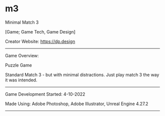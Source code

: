 # m3
Minimal Match 3

[Game; Game Tech, Game Design]

Creator Website: https://dp.design

___________

Game Overview:

Puzzle Game

Standard Match 3 - but with minimal distractions. Just play match 3 the way it was intended.

___________

Game Development Started: 4-10-2022

Made Using: Adobe Photoshop, Adobe Illustrator, Unreal Engine 4.27.2

___________
